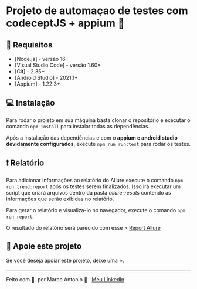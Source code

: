 # Projeto de automaçao de testes com codeceptJS + appium 📱

## 🔖 Requisitos

- [Node.js] - versão 16+
- [Visual Studio Code] - versão 1.60+
- [Git] - 2.35+
- [Android Studio] - 2021.1+
- [Appium] - 1.22.3+

## 💻 Instalação

Para rodar o projeto em sua máquina basta clonar o repositório e executar o comando `npm install` para instalar todas as dependências.

Após a instalação das dependências e com o **appium e android studio devidamente configurados**, execute `npm run run:test` para rodar os testes.

## ❗ Relatório

Para adicionar informações ao relatório do Allure execute o comando `npm run trend:report` após os testes serem finalizados. Isso irá executar um script que criará arquivos dentro da pasta *allure-resuts* contendo as informações que serão exibidas no relatório.

Para gerar o relatório e visualiza-lo no navegador, execute o comando `npm run report`.

O resultado do relatório será parecido com esse > [Report Allure](https://raw.githack.com/mrk-qa/codeceptJS-qazando/main/reports/allure-report/index.html)

## 🔮 Apoie este projeto  

Se você deseja apoiar este projeto, deixe uma ⭐.  

---

Feito com 💙 &nbsp;por Marco Antonio 👋 &nbsp; [Meu LinkedIn](https://www.linkedin.com/in/mrk-silva/)  
